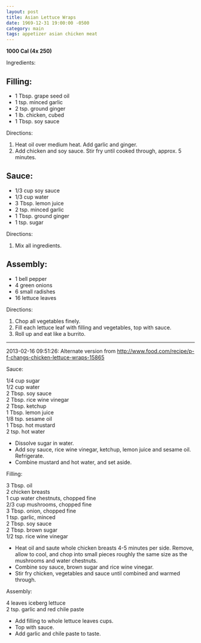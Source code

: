 ```yaml
---
layout: post
title: Asian Lettuce Wraps
date: 1969-12-31 19:00:00 -0500
category: main
tags: appetizer asian chicken meat
---
```

<b>1000 Cal (4x 250)</b>
  
Ingredients:  
<h2>Filling:</h2>
<ul>
	<li>1 Tbsp. grape seed oil</li>
	<li>1 tsp. minced garlic</li>
	<li>2 tsp. ground ginger</li>
	<li>1 lb. chicken, cubed</li>
	<li>1 Tbsp. soy sauce</li>
</ul>
Directions:  
<ol>
	<li>Heat oil over medium heat. Add garlic and ginger.</li>
	<li>Add chicken and soy sauce. Stir fry until cooked through, approx. 5 minutes.</li>
</ol>
<h2>Sauce:</h2>
<ul>
	<li>1/3 cup soy sauce</li>
	<li>1/3 cup water</li>
	<li>3 Tbsp. lemon juice</li>
	<li>2 tsp. minced garlic</li>
	<li>1 Tbsp. ground ginger</li>
	<li>1 tsp. sugar</li>
</ul>
Directions:  
<ol>
	<li>Mix all ingredients.</li>
</ol>
<h2>Assembly:</h2>
<ul>
	<li>1 bell pepper</li>
	<li>4 green onions</li>
	<li>6 small radishes</li>
	<li>16 lettuce leaves</li>
</ul>
Directions:  
<ol>
	<li>Chop all vegetables finely.</li>
	<li>Fill each lettuce leaf with filling and vegetables, top with sauce.</li>
	<li>Roll up and eat like a burrito.</li>
</ol>

---

2013-02-16 09:51:26: Alternate version from http://www.food.com/recipe/p-f-changs-chicken-lettuce-wraps-15865

Sauce:

1/4 cup sugar  
1/2 cup water  
2 Tbsp. soy sauce  
2 Tbsp. rice wine vinegar  
2 Tbsp. ketchup  
1 Tbsp. lemon juice  
1/8 tsp. sesame oil  
1 Tbsp. hot mustard  
2 tsp. hot water

* Dissolve sugar in water.
* Add soy sauce, rice wine vinegar, ketchup, lemon juice and sesame oil.  Refrigerate.
* Combine mustard and hot water, and set aside.

Filling:

3 Tbsp. oil  
2 chicken breasts  
1 cup water chestnuts, chopped fine  
2/3 cup mushrooms, chopped fine  
3 Tbsp. onion, chopped fine  
1 tsp. garlic, minced  
2 Tbsp. soy sauce  
2 Tbsp. brown sugar  
1/2 tsp. rice wine vinegar

* Heat oil and saute whole chicken breasts 4-5 minutes per side.  Remove, allow to cool, and chop into small pieces roughly the same size as the mushrooms and water chestnuts.
* Combine soy sauce, brown sugar and rice wine vinegar.
* Stir fry chicken, vegetables and sauce until combined and warmed through.

Assembly:

4 leaves iceberg lettuce  
2 tsp. garlic and red chile paste

* Add filling to whole lettuce leaves cups.
* Top with sauce.
* Add garlic and chile paste to taste.

